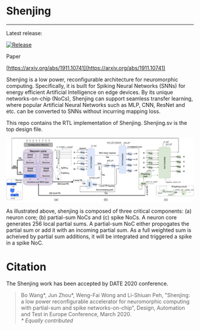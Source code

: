 # Shenjing
-------------------------------------
Latest release:

[![Release](https://img.shields.io/github/downloads/Angela-WangBo/Shenjing-RTL/total.svg)](https://github.com/Angela-WangBo/Shenjing-RTL/releases/download/v1.0/Shenjing-RTL-1.0.zip)

Paper

[https://arxiv.org/abs/1911.10741](https://arxiv.org/abs/1911.10741)

Shenjing is a low power, reconfigurable architecture for neuromorphic computing. Specifically, it is built for Spiking Neural Networks (SNNs) for energy efficient Artificial Intelligence on edge devices. By its unique networks-on-chip (NoCs), Shenjing can support seamless transfer learning, where popular Artificial Neural Networks such as MLP, CNN, ResNet and etc. can be converted to SNNs without incurring mapping loss.

This repo contains the RTL implementation of Shenjing. Shenjing.sv is the top design file.

![Framework](https://raw.githubusercontent.com/Angela-WangBo/Shenjing-RTL/master/framework.png)

As illustrated above, shenjing is composed of three critical components: (a) neuron core; (b) partial-sum NoCs and (c) spike NoCs. A neuron core generates 256 local partial sums. A partial-sum NoC either propogates the partial sum or add it with an incoming partial sum. As a full weighted sum is acheived by partial sum additions, it will be integrated and triggered a spike in a spike NoC.

# Citation
The Shenjing work has been accepted by DATE 2020 conference.
> Bo Wang\*, Jun Zhou\*, Weng-Fai Wong and Li-Shiuan Peh, "Shenjing: a low power reconfigurable accelerator for neuromorphic computing with partial-sum and spike networks-on-chip", Design, Automation and Test in Europe Conference, March 2020.  
*\* Equally contributed*
